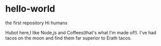 # hello-world
the first repository 
Hi humans

Hubot here,I like Node,js and Coffees(that's what I'm made of!).
I've had tacos on the moon and find them far superior to Erath tacos.
